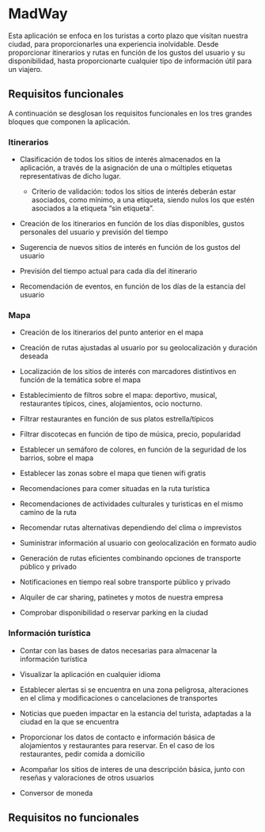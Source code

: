 # MadWay 

Esta aplicación se enfoca en los turistas a corto plazo que visitan nuestra ciudad, para proporcionarles una experiencia inolvidable. 
Desde proporcionar itinerarios y rutas en función de los gustos del usuario y su disponibilidad, hasta proporcionarte cualquier tipo de información útil para un viajero.  

## Requisitos funcionales

A continuación se desglosan los requisitos funcionales en los tres grandes bloques que componen la aplicación. 

### Itinerarios

- Clasificación de todos los sitios de interés almacenados en la aplicación, a través de la asignación de una o múltiples etiquetas representativas de dicho lugar. 
    - Criterio de validación:  todos los sitios de interés deberán estar asociados, como mínimo, a una etiqueta, siendo nulos los que estén asociados a la etiqueta “sin etiqueta”. 

- Creación de los itinerarios en función de los días disponibles, gustos personales del usuario y previsión del tiempo

- Sugerencia de nuevos sitios de interés en función de los gustos del usuario

- Previsión del tiempo actual para cada día del itinerario

- Recomendación de eventos, en función de los días de la estancia del usuario

### Mapa

- Creación de los itinerarios del punto anterior en el mapa

- Creación de rutas ajustadas al usuario por su geolocalización y duración deseada

- Localización de los sitios de interés con marcadores distintivos en función de la temática sobre el mapa 

- Establecimiento de filtros sobre el mapa: deportivo, musical, restaurantes típicos, cines, alojamientos, ocio nocturno.

- Filtrar restaurantes en función de sus platos estrella/típicos 

- Filtrar discotecas en función de tipo de música, precio, popularidad

- Establecer un semáforo de colores, en función de la seguridad de los barrios, sobre el mapa 

- Establecer las zonas sobre el mapa que tienen wifi gratis 

- Recomendaciones para comer situadas en la ruta turística 

- Recomendaciones de actividades culturales y turisticas en el mismo camino de la ruta 

- Recomendar rutas alternativas dependiendo del clima o imprevistos 

- Suministrar información al usuario con geolocalización en formato audio  

- Generación de rutas eficientes combinando opciones de transporte público y privado

- Notificaciones en tiempo real sobre transporte público y privado

- Alquiler de car sharing, patinetes y motos de nuestra empresa

- Comprobar disponibilidad o reservar parking en la ciudad

### Información turística

- Contar con las bases de datos necesarias para almacenar la información turística 

- Visualizar la aplicación en cualquier idioma

- Establecer alertas si se encuentra en una zona peligrosa, alteraciones en el clima y modificaciones o cancelaciones de transportes 

- Noticias que pueden impactar en la estancia del turista, adaptadas a la ciudad en la que se encuentra

- Proporcionar los datos de contacto e información básica de alojamientos y restaurantes para reservar. En el caso de los restaurantes, pedir comida a domicilio

- Acompañar los sitios de interes de una descripción básica, junto con reseñas y valoraciones de otros usuarios

- Conversor de moneda

## Requisitos no funcionales
